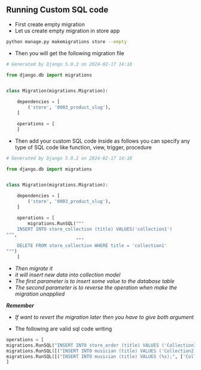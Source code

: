 ## Running Custom SQL code 

- First create empty migration
- Let us create empty migration in store app

```bash
python manage.py makemigrations store --empty

```

- Then you will get the following migration file

```python
# Generated by Django 5.0.2 on 2024-02-17 14:18

from django.db import migrations


class Migration(migrations.Migration):

    dependencies = [
        ('store', '0003_product_slug'),
    ]

    operations = [
    ]
```

- Then add your custom SQL code inside as follows you can specify any type of SQL code like function, view, trigger, procedure

```python
# Generated by Django 5.0.2 on 2024-02-17 14:18

from django.db import migrations


class Migration(migrations.Migration):

    dependencies = [
        ('store', '0003_product_slug'),
    ]

    operations = [
        migrations.RunSQL("""
    INSERT INTO store_collection (title) VALUES('collection1')                   
""",
                          """
    DELETE FROM store_collection WHERE title = 'collection1'
""")
    ]
```

- _Then migrate it_
- _it will insert new data into collection model_
- _The first parameter is to insert some value to the database table_ 
- _The second parameter is to reverse the operation when make the migration unapplied_

___Remember___
- _If want to revert the migration later then you have to give both argument_ 

- The following are valid sql code writing

```python
operations = [
migrations.RunSQL("INSERT INTO store_order (title) VALUES ('Collection1');")
migrations.RunSQL([("INSERT INTO musician (title) VALUES ('Collection2');", None)])
migrations.RunSQL([("INSERT INTO musician (title) VALUES (%s);", ['Collection3'])])
]
```